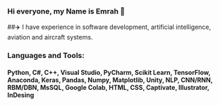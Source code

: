 ### Hi everyone, my Name is Emrah 👋

##✈️ I have experience in software development, artificial intelligence, aviation and aircraft systems.


### Languages and Tools:
#### Python, C#, C++, Visual Studio, PyCharm, Scikit Learn, TensorFlow, Anaconda, Keras, Pandas, Numpy, Matplotlib, Unity, NLP, CNN/RNN, RBM/DBN, MsSQL, Google Colab, HTML, CSS, Captivate, Illustrator, InDesing

